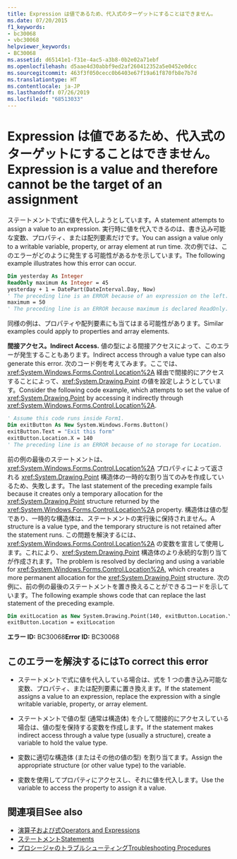 ```yaml
---
title: Expression は値であるため、代入式のターゲットにすることはできません。
ms.date: 07/20/2015
f1_keywords:
- bc30068
- vbc30068
helpviewer_keywords:
- BC30068
ms.assetid: d65141e1-f31e-4ac5-a3b8-0b2e02a71ebf
ms.openlocfilehash: d5aae4d30abbf9ed2af260412352a5e0452e0dcc
ms.sourcegitcommit: 463f3f050cecc0b6403e67f19a61f870fb8e7b7d
ms.translationtype: HT
ms.contentlocale: ja-JP
ms.lasthandoff: 07/26/2019
ms.locfileid: "68513033"
---
```

# <a name="expression-is-a-value-and-therefore-cannot-be-the-target-of-an-assignment"></a><span data-ttu-id="bee8f-102">Expression は値であるため、代入式のターゲットにすることはできません。</span><span class="sxs-lookup"><span data-stu-id="bee8f-102">Expression is a value and therefore cannot be the target of an assignment</span></span>

<span data-ttu-id="bee8f-103">ステートメントで式に値を代入しようとしています。</span><span class="sxs-lookup"><span data-stu-id="bee8f-103">A statement attempts to assign a value to an expression.</span></span> <span data-ttu-id="bee8f-104">実行時に値を代入できるのは、書き込み可能な変数、プロパティ、または配列要素だけです。</span><span class="sxs-lookup"><span data-stu-id="bee8f-104">You can assign a value only to a writable variable, property, or array element at run time.</span></span> <span data-ttu-id="bee8f-105">次の例では、このエラーがどのように発生する可能性があるかを示しています。</span><span class="sxs-lookup"><span data-stu-id="bee8f-105">The following example illustrates how this error can occur.</span></span>

```vb
Dim yesterday As Integer
ReadOnly maximum As Integer = 45
yesterday + 1 = DatePart(DateInterval.Day, Now)
' The preceding line is an ERROR because of an expression on the left.
maximum = 50
' The preceding line is an ERROR because maximum is declared ReadOnly.
```

<span data-ttu-id="bee8f-106">同様の例は、プロパティや配列要素にも当てはまる可能性があります。</span><span class="sxs-lookup"><span data-stu-id="bee8f-106">Similar examples could apply to properties and array elements.</span></span>

<span data-ttu-id="bee8f-107">**間接アクセス。**</span><span class="sxs-lookup"><span data-stu-id="bee8f-107">**Indirect Access.**</span></span> <span data-ttu-id="bee8f-108">値の型による間接アクセスによって、このエラーが発生することもあります。</span><span class="sxs-lookup"><span data-stu-id="bee8f-108">Indirect access through a value type can also generate this error.</span></span> <span data-ttu-id="bee8f-109">次のコード例を考えてみます。ここでは、<xref:System.Windows.Forms.Control.Location%2A> 経由で間接的にアクセスすることによって、<xref:System.Drawing.Point> の値を設定しようとしています。</span><span class="sxs-lookup"><span data-stu-id="bee8f-109">Consider the following code example, which attempts to set the value of <xref:System.Drawing.Point> by accessing it indirectly through <xref:System.Windows.Forms.Control.Location%2A>.</span></span>

```vb
' Assume this code runs inside Form1.
Dim exitButton As New System.Windows.Forms.Button()
exitButton.Text = "Exit this form"
exitButton.Location.X = 140
' The preceding line is an ERROR because of no storage for Location.
```

<span data-ttu-id="bee8f-110">前の例の最後のステートメントは、<xref:System.Windows.Forms.Control.Location%2A> プロパティによって返される <xref:System.Drawing.Point> 構造体の一時的な割り当てのみを作成しているため、失敗します。</span><span class="sxs-lookup"><span data-stu-id="bee8f-110">The last statement of the preceding example fails because it creates only a temporary allocation for the <xref:System.Drawing.Point> structure returned by the <xref:System.Windows.Forms.Control.Location%2A> property.</span></span> <span data-ttu-id="bee8f-111">構造体は値の型であり、一時的な構造体は、ステートメントの実行後に保持されません。</span><span class="sxs-lookup"><span data-stu-id="bee8f-111">A structure is a value type, and the temporary structure is not retained after the statement runs.</span></span> <span data-ttu-id="bee8f-112">この問題を解決するには、<xref:System.Windows.Forms.Control.Location%2A> の変数を宣言して使用します。これにより、<xref:System.Drawing.Point> 構造体のより永続的な割り当てが作成されます。</span><span class="sxs-lookup"><span data-stu-id="bee8f-112">The problem is resolved by declaring and using a variable for <xref:System.Windows.Forms.Control.Location%2A>, which creates a more permanent allocation for the <xref:System.Drawing.Point> structure.</span></span> <span data-ttu-id="bee8f-113">次の例に、前の例の最後のステートメントを置き換えることができるコードを示しています。</span><span class="sxs-lookup"><span data-stu-id="bee8f-113">The following example shows code that can replace the last statement of the preceding example.</span></span>

```vb
Dim exitLocation as New System.Drawing.Point(140, exitButton.Location.Y)
exitButton.Location = exitLocation
```

<span data-ttu-id="bee8f-114">**エラー ID:** BC30068</span><span class="sxs-lookup"><span data-stu-id="bee8f-114">**Error ID:** BC30068</span></span>

## <a name="to-correct-this-error"></a><span data-ttu-id="bee8f-115">このエラーを解決するには</span><span class="sxs-lookup"><span data-stu-id="bee8f-115">To correct this error</span></span>

- <span data-ttu-id="bee8f-116">ステートメントで式に値を代入している場合は、式を 1 つの書き込み可能な変数、プロパティ、または配列要素に置き換えます。</span><span class="sxs-lookup"><span data-stu-id="bee8f-116">If the statement assigns a value to an expression, replace the expression with a single writable variable, property, or array element.</span></span>

- <span data-ttu-id="bee8f-117">ステートメントで値の型 (通常は構造体) を介して間接的にアクセスしている場合は、値の型を保持する変数を作成します。</span><span class="sxs-lookup"><span data-stu-id="bee8f-117">If the statement makes indirect access through a value type (usually a structure), create a variable to hold the value type.</span></span>

- <span data-ttu-id="bee8f-118">変数に適切な構造体 (またはその他の値の型) を割り当てます。</span><span class="sxs-lookup"><span data-stu-id="bee8f-118">Assign the appropriate structure (or other value type) to the variable.</span></span>

- <span data-ttu-id="bee8f-119">変数を使用してプロパティにアクセスし、それに値を代入します。</span><span class="sxs-lookup"><span data-stu-id="bee8f-119">Use the variable to access the property to assign it a value.</span></span>

## <a name="see-also"></a><span data-ttu-id="bee8f-120">関連項目</span><span class="sxs-lookup"><span data-stu-id="bee8f-120">See also</span></span>

- [<span data-ttu-id="bee8f-121">演算子および式</span><span class="sxs-lookup"><span data-stu-id="bee8f-121">Operators and Expressions</span></span>](../../../visual-basic/programming-guide/language-features/operators-and-expressions/index.md)
- [<span data-ttu-id="bee8f-122">ステートメント</span><span class="sxs-lookup"><span data-stu-id="bee8f-122">Statements</span></span>](../../../visual-basic/programming-guide/language-features/statements.md)
- [<span data-ttu-id="bee8f-123">プロシージャのトラブルシューティング</span><span class="sxs-lookup"><span data-stu-id="bee8f-123">Troubleshooting Procedures</span></span>](../../../visual-basic/programming-guide/language-features/procedures/troubleshooting-procedures.md)
